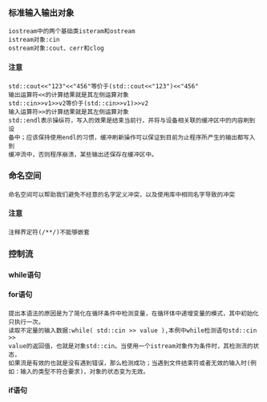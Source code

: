 ### 标准输入输出对象
	iostream中的两个基础类isteram和ostream
	istream对象:cin
	ostream对象:cout、cerr和clog
#### 注意
	std::cout<<"123"<<"456"等价于(std::cout<<"123")<<"456"
	输出运算符<<的计算结果就是其左侧运算对象
	std::cin>>v1>>v2等价于(std::cin>>v1)>>v2
	输入运算符>>的计算结果就是其左侧运算对象
	std::endl表示操纵符，写入的效果是结束当前行，并将与设备相关联的缓冲区中的内容刷到设
	备中；应该保持使用endl的习惯，缓冲刷新操作可以保证到目前为止程序所产生的输出都写入到
	缓冲流中，否则程序崩溃，某些输出还保存在缓冲区中。
### 命名空间
	命名空间可以帮助我们避免不经意的名字定义冲突，以及使用库中相同名字导致的冲突
#### 注意
	注释界定符(/**/)不能够嵌套
### 控制流
#### while语句
#### for语句
	提出本语法的原因是为了简化在循环条件中检测变量，在循环体中递增变量的模式，其中初始化
	只执行一次。
	读取不定量的输入数据:while( std::cin >> value ),本例中while检测语句std::cin >>
	value的返回值，也就是对象std::cin。当使用一个istream对象作为条件时，其检测流的状态，
	如果流是有效的也就是没有遇到错误，那么检测成功；当遇到文件结束符或者无效的输入时(例
	如：输入的类型不符合要求)，对象的状态变为无效。
#### if语句
